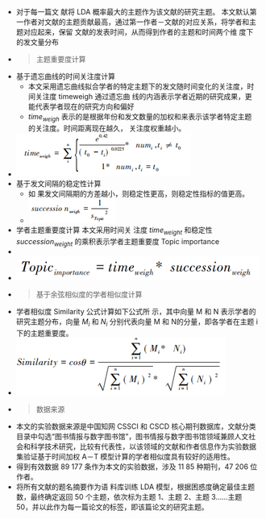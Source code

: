 - 对于每一篇文 献将 LDA 概率最大的主题作为该文献的研究主题。 本文默认第一作者对文献的主题贡献最高，通过第一作者－文献的对应关系，将学者和主题对应起来，保留 文献的发表时间，从而得到作者的主题和时间两个维 度下的发文量分布
-
  >主题重要度计算
- 基于遗忘曲线的时间关注度计算
	- 本文采用遗忘曲线拟合学者的特定主题下的发文随时间变化的关注度，时间关注度 timeweigh 通过遗忘曲 线的内涵表示学者近期的研究成果，更能代表学者现在的研究方向和偏好
	- $time_{weigh}$ 表示的是根据年份和发文数量的加权和来表示该学者特定主题的关注度。时间距离现在越久， 关注度权重越小。
- ![image.png](../assets/image_1661507200110_0.png)
- 基于发文间隔的稳定性计算
	- 如 果发文间隔期的方差越小，则稳定性更高，则稳定性指标的值更高。
	- ![image.png](../assets/image_1661507508520_0.png)
- 学者主题重要度计算 本文采用时间关 注度 $time_{weight}$ 和稳定性 $succession_{weight}$ 的乘积表示学者主题重要度 Topic importance
-
- ![image.png](../assets/image_1661505990683_0.png)
-
  >基于余弦相似度的学者相似度计算
- 学者相似度 Similarity 公式计算如下公式所 示，其中向量 M 和 N 表示学者的研究主题分布，向量 $M_i$ 和 $N_i$ 分别代表向量 M 和 N的分量，即各学者在主题 i 下的主题重要度。
- ![image.png](../assets/image_1661506305364_0.png)
-
  >数据来源
- 本文的实验数据来源是中国知网 CSSCI 和 CSCD 核心期刊数据库，文献分类目录中勾选“图书情报与数字图书馆”，图书情报与数字图书馆领域兼顾人文社会和科学技术研究，比较有代表性，以该领域的文献和作者信息作为实验数据集验证基于时间加权 A－T 模型计算的学者相似度具有较好的适用性。
- 得到有效数据 89 177 条作为本文的实验数据，涉及 11 85 种期刊，47 206 位作者。
- 将所有文献的题名摘要作为语 料库训练 LDA 模型，根据困惑度确定最佳主题数，最终确定返回 50 个主题，依次标为主题 1、主题 2、主题 3……主题 50，并以此作为每一篇论文的标签，即该篇论文的研究主题。